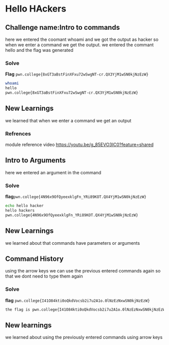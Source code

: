 # Hello HAckers

## Challenge name:Intro to commands
here we entered the coomant whoami and we got the output as hacker so when we enter a command we get the output. we entered the commant hello and the flag was generated

### Solve
**Flag** `pwn.college{8xGT3aBstFinXFxu72wSwgNT-cr.QX3YjM1wSN0kjNzEzW}`

```bash
whoami
hello
pwn.college{8xGT3aBstFinXFxu72wSwgNT-cr.QX3YjM1wSN0kjNzEzW}
```
## New Learnings
we learned that when we enter a command we get an output 

### Refrences
module reference video https://youtu.be/g_85EVO3IC0?feature=shared

## Intro to Arguments
here we entered an argument in the command 

### Solve
**flag**`pwn.college{4N96x9OfQyeexklgFn_YRi89KOT.QX4YjM1wSN0kjNzEzW}`

```bash
echo hello hacker
hello hackers
pwn.college{4N96x9OfQyeexklgFn_YRi89KOT.QX4YjM1wSN0kjNzEzW}
```

## New Learnings
we learned about that commands have parameters or arguments

## Command History
using the arrow keys we can use the previous entered commands again so that we dont need to type them again

### Solve
**flag** `pwn.college{I41O84kti0oQkdVocsb2i7u2A1o.0lNzEzNxwSN0kjNzEzW}`

```bash
the flag is pwn.college{I41O84kti0oQkdVocsb2i7u2A1o.0lNzEzNxwSN0kjNzEzW}
```

## New learnings
we learned about using the previously entered commands using arrow keys
